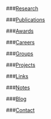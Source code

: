 ###[Research](/Research)

###[Publications](/Publications)

###[Awards](/Awards)

###[Careers](/Careers)

###[Groups](/Groups)

###[Projects](/Projects)

###[Links](/Links)

###[Notes](/Notes)

###[Blog](/Blog)

###[Contact](/Contact)